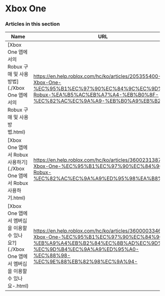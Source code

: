 # Xbox One  
### Articles in this section
Name|URL
-|-
[Xbox One 앱에서의 Robux 구매 및 사용 방법](./Xbox One 앱에서의 Robux 구매 및 사용 방법.html) |https://en.help.roblox.com/hc/ko/articles/205355400-Xbox-One-%EC%95%B1%EC%97%90%EC%84%9C%EC%9D%98-Robux-%EA%B5%AC%EB%A7%A4-%EB%B0%8F-%EC%82%AC%EC%9A%A9-%EB%B0%A9%EB%B2%95
[Xbox One 앱에서 Robux 사용하기](./Xbox One 앱에서 Robux 사용하기.html) |https://en.help.roblox.com/hc/ko/articles/360023138771-Xbox-One-%EC%95%B1%EC%97%90%EC%84%9C-Robux-%EC%82%AC%EC%9A%A9%ED%95%98%EA%B8%B0
[Xbox One 앱에서 멤버십을 이용할 수 있나요?](./Xbox One 앱에서 멤버십을 이용할 수 있나요-.html) |https://en.help.roblox.com/hc/ko/articles/360000334663-Xbox-One-%EC%95%B1%EC%97%90%EC%84%9C-%EB%A9%A4%EB%B2%84%EC%8B%AD%EC%9D%84-%EC%9D%B4%EC%9A%A9%ED%95%A0-%EC%88%98-%EC%9E%88%EB%82%98%EC%9A%94-